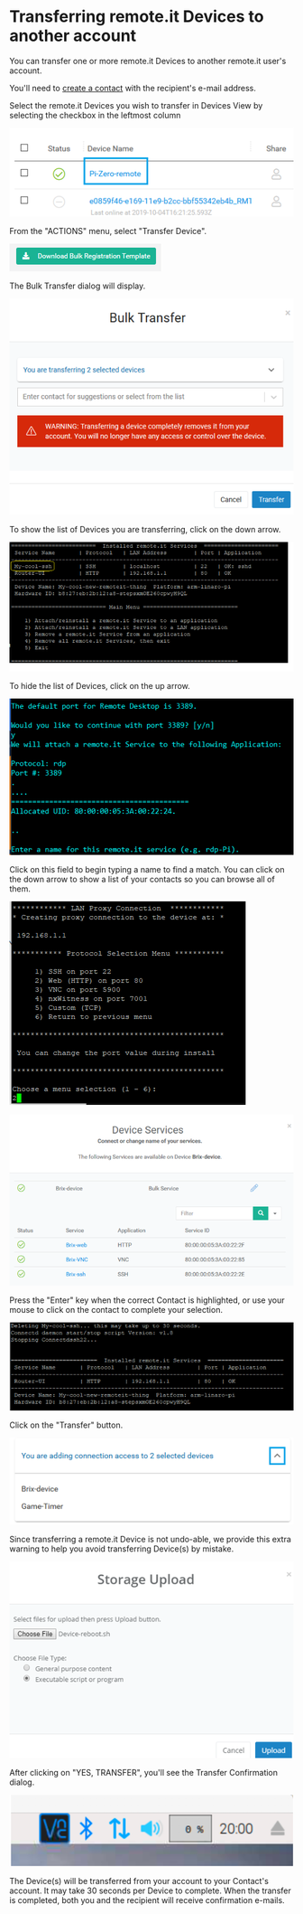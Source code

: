 # Transferring remote.it Devices to another account

You can transfer one or more remote.it Devices to another remote.it user's account.

You'll need to [create a contact](managing-contacts/create-a-contact.md) with the recipient's e-mail address.

Select the remote.it Devices you wish to transfer in Devices View by selecting the checkbox in the leftmost column

![](../.gitbook/assets/image%20%28252%29.png)

From the "ACTIONS" menu, select "Transfer Device".

![](../.gitbook/assets/image%20%28266%29.png)

The Bulk Transfer dialog will display.  

![](../.gitbook/assets/image%20%2820%29.png)

To show the list of Devices you are transferring, click on the down arrow.

![](../.gitbook/assets/image%20%28241%29.png)

To hide the list of Devices, click on the up arrow.

![](../.gitbook/assets/image%20%28324%29.png)

Click on this field to begin typing a name to find a match.  You can click on the down arrow to show a list of your contacts so you can browse all of them.

![](../.gitbook/assets/image%20%28193%29.png)

![](../.gitbook/assets/image%20%28114%29.png)

Press the "Enter" key when the correct Contact is highlighted, or use your mouse to click on the contact to complete your selection.

![](../.gitbook/assets/image%20%28392%29.png)

Click on the "Transfer" button.

![](../.gitbook/assets/image%20%28350%29.png)

Since transferring a remote.it Device is not undo-able, we provide this extra warning to help you avoid transferring Device\(s\) by mistake.

![](../.gitbook/assets/image%20%28137%29.png)

After clicking on "YES, TRANSFER", you'll see the Transfer Confirmation dialog.

![](../.gitbook/assets/image%20%28285%29.png)

The Device\(s\) will be transferred from your account to your Contact's account.  It may take 30 seconds per Device to complete.  When the transfer is completed, both you and the recipient will receive confirmation e-mails.

